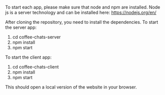 To start each app, please make sure that node and npm are installed. Node js is a server technology and can be installed here: https://nodejs.org/en/

After cloning the repository, you need to install the dependencies. To start the server app:

1. cd coffee-chats-server
2. npm install
3. npm start

To start the client app:
1. cd coffee-chats-client
2. npm install
3. npm start

This should open a local version of the website in your browser.
